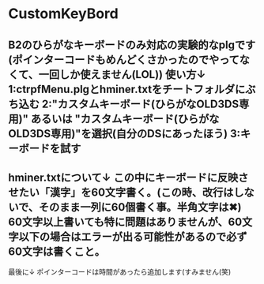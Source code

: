 # CustomKeyBord
B2のひらがなキーボードのみ対応の実験的なplgです(ポインターコードもめんどくさかったのでやってなくて、一回しか使えません(LOL))
使い方↓
1:ctrpfMenu.plgとhminer.txtをチートフォルダにぶち込む
2:"カスタムキーボード(ひらがなOLD3DS専用)" あるいは "カスタムキーボード(ひらがなOLD3DS専用)"を選択(自分のDSにあったほう)
3:キーボードを試す
-------------
hminer.txtについて↓
この中にキーボードに反映させたい「漢字」を60文字書く。(この時、改行はしないで、そのまま一列に60個書く事。半角文字は✖)
60文字以上書いても特に問題はありませんが、60文字以下の場合はエラーが出る可能性があるので必ず60文字は書くこと。
-------------
最後に↓
ポインターコードは時間があったら追加します(すみません(笑)
